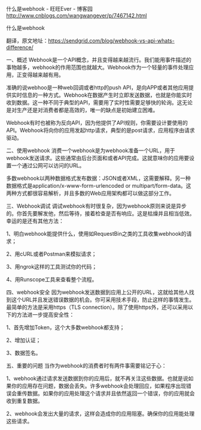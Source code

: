 什么是webhook - 旺旺Ever - 博客园 http://www.cnblogs.com/wangwangever/p/7467142.html

什么是webhook

翻译，原文地址：https://sendgrid.com/blog/webhook-vs-api-whats-difference/

一、概述
Webhook是一个API概念，并且变得越来越流行。我们能用事件描述的事物越多，webhook的作用范围也就越大。Webhook作为一个轻量的事件处理应用，正变得越来越有用。

准确的说webhoo是一种web回调或者http的push API，是向APP或者其他应用提供实时信息的一种方式。Webhook在数据产生时立即发送数据，也就是你能实时收到数据。这一种不同于典型的API，需要用了实时性需要足够快的轮询。这无论是对生产还是对消费者都是高效的，唯一的缺点是初始建立困难。

Webhook有时也被称为反向API，因为他提供了API规则，你需要设计要使用的API。Webhook将向你的应用发起http请求，典型的是post请求，应用程序由请求驱动。

二、使用webhook
消费一个webhook是为webhook准备一个URL，用于webhook发送请求。这些通常由后台页面和或者API完成。这就意味你的应用要设置一个通过公网可以访问的URL。

多数webhook以两种数据格式发布数据：JSON或者XML，这需要解释。另一种数据格式是application/x-www-form-urlencoded or multipart/form-data。这两种方式都很容易解析，并且多数的Web应用架构都可以做这部分工作。

三、Webhook调试
调试webhook有时很复杂，因为webhook原则来说是异步的。你首先要解发他，然后等待，接着检查是否有响应。这是枯燥并且相当低效。幸运的是还有其他方法：

1、明白webhook能提供什么，使用如RequestBin之类的工具收集webhook的请求；

2、用cURL或者Postman来模拟请求；

3、用ngrok这样的工具测试你的代码；

4、用Runscope工具来查看整个流程。

四、webhook安全
因为webhook发送数据到应用上公开的URL，这就给其他人找到这个URL并且发送错误数据的机会。你可采用技术手段，防止这样的事情发生。最简单的方法是采用https（TLS connection）。除了使用https外，还可以采用以下的方法进一步提高安全性：

1、首先增加Token，这个大多数webhook都支持；

2、增加认证；

3、数据签名。

五、重要的问题
当作为webhook的消费者时有两件事需要铭记于心：

1、webhook通过请求发送数据到你的应用后，就不再关注这些数据。也就是说如果你的应用存在问题，数据会丢失。许多webhook会处理回应，如果程序出现错误会重传数据。如果你的应用处理这个请求并且依然返回一个错误，你的应用就会收到重复数据。

2、webhook会发出大量的请求，这样会造成你的应用阻塞。确保你的应用能处理这些请求。